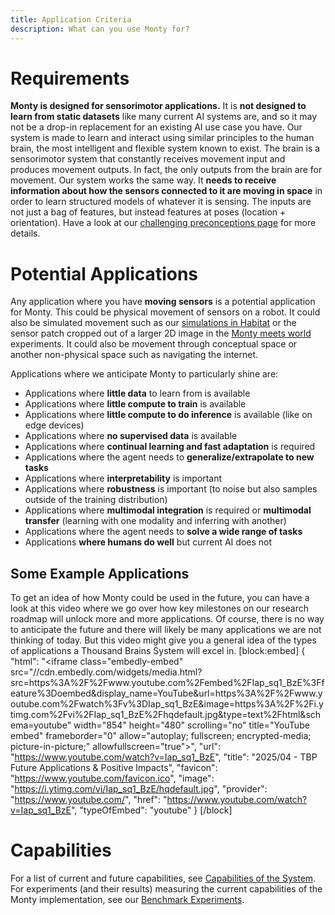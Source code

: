 ```yaml
---
title: Application Criteria
description: What can you use Monty for?
---
```

# Requirements
**Monty is designed for sensorimotor applications.** It is **not designed to learn from static datasets** like many current AI systems are, and so it may not be a drop-in replacement for an existing AI use case you have. Our system is made to learn and interact using similar principles to the human brain, the most intelligent and flexible system known to exist. The brain is a sensorimotor system that constantly receives movement input and produces movement outputs. In fact, the only outputs from the brain are for movement. Our system works the same way. It **needs to receive information about how the sensors connected to it are moving in space** in order to learn structured models of whatever it is sensing. The inputs are not just a bag of features, but instead features at poses (location + orientation). Have a look at our [challenging preconceptions page](./vision-of-the-thousand-brains-project/challenging-preconceptions.md) for more details.

# Potential Applications

Any application where you have **moving sensors** is a potential application for Monty. This could be physical movement of sensors on a robot. It could also be simulated movement such as our [simulations in Habitat](../how-monty-works/environment-agent.md) or the sensor patch cropped out of a larger 2D image in the [Monty meets world](benchmark-experiments#monty-meets-world) experiments. It could also be movement through conceptual space or another non-physical space such as navigating the internet.

Applications where we anticipate Monty to particularly shine are:
- Applications where **little data** to learn from is available
- Applications where **little compute to train** is available
- Applications where **little compute to do inference** is available (like on edge devices)
- Applications where **no supervised data** is available
- Applications where **continual learning and fast adaptation** is required
- Applications where the agent needs to **generalize/extrapolate to new tasks**
- Applications where **interpretability** is important
- Applications where **robustness** is important (to noise but also samples outside of the training distribution)
- Applications where **multimodal integration** is required or **multimodal transfer** (learning with one modality and inferring with another)
- Applications where the agent needs to **solve a wide range of tasks**
- Applications **where humans do well** but current AI does not

## Some Example Applications
To get an idea of how Monty could be used in the future, you can have a look at this video where we go over how key milestones on our research roadmap will unlock more and more applications. Of course, there is no way to anticipate the future and there will likely be many applications we are not thinking of today. But this video might give you a general idea of the types of applications a Thousand Brains System will excel in. 
[block:embed]
{
  "html": "<iframe class=\"embedly-embed\" src=\"//cdn.embedly.com/widgets/media.html?src=https%3A%2F%2Fwww.youtube.com%2Fembed%2FIap_sq1_BzE%3Ffeature%3Doembed&display_name=YouTube&url=https%3A%2F%2Fwww.youtube.com%2Fwatch%3Fv%3DIap_sq1_BzE&image=https%3A%2F%2Fi.ytimg.com%2Fvi%2FIap_sq1_BzE%2Fhqdefault.jpg&type=text%2Fhtml&schema=youtube\" width=\"854\" height=\"480\" scrolling=\"no\" title=\"YouTube embed\" frameborder=\"0\" allow=\"autoplay; fullscreen; encrypted-media; picture-in-picture;\" allowfullscreen=\"true\"></iframe>",
  "url": "https://www.youtube.com/watch?v=Iap_sq1_BzE",
  "title": "2025/04 - TBP Future Applications & Positive Impacts",
  "favicon": "https://www.youtube.com/favicon.ico",
  "image": "https://i.ytimg.com/vi/Iap_sq1_BzE/hqdefault.jpg",
  "provider": "https://www.youtube.com/",
  "href": "https://www.youtube.com/watch?v=Iap_sq1_BzE",
  "typeOfEmbed": "youtube"
}
[/block]

# Capabilities

For a list of current and future capabilities, see [Capabilities of the System](./vision-of-the-thousand-brains-project/capabilities-of-the-system.md). For experiments (and their results) measuring the current capabilities of the Monty implementation, see our [Benchmark Experiments](benchmark-experiments.md).
